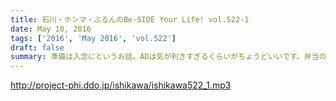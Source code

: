```yaml
---
title: 石川・ホンマ・ぶるんのBe-SIDE Your Life! vol.522-1
date: May 10, 2016
tags: ['2016', 'May 2016', 'vol.522']
draft: false
summary: 準備は入念にというお話。ADは気が利きすぎるくらいがちょうどいいです。弁当の恨みは深いので気を付けましょう。ISHII
---
```


http://project-phi.ddo.jp/ishikawa/ishikawa522_1.mp3